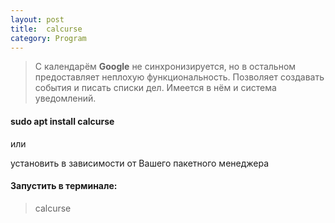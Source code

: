 ```yaml
---
layout: post
title:  calcurse
category: Program
---
```


>С календарём **Google** не синхронизируется, но в остальном предоставляет неплохую 
> функциональность.
>Позволяет создавать события и писать списки дел. Имеется в нём и система уведомлений.

#### sudo apt install calcurse

или 

установить в зависимости от Вашего пакетного менеджера

#### Запустить в терминале:

>calcurse





